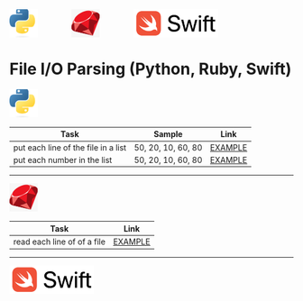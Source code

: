 

<div style="display: flex; gap: 60px; align-items: center;">
    <img src="images/python.png" alt="Python" style="width: 50px; height: 50px; object-fit: cover;">
    <img src="images/ruby.png" alt="Ruby" style="width: 50px; height: 50px; object-fit: cover;">
    <img src="images/swift.png" alt="Swift" style="width: 150px; height: 50px; object-fit: cover;">
</div>


# File I/O Parsing (Python, Ruby, Swift)
 <img src="images/python.png" alt="Python" style="width: 50px; height: 50px; object-fit: cover;">

| Task                          |              Sample |               Link|
| ----------------------------- | ------------------- |-------------------|
| put each line of the file in a list     |           50, 20, 10, 60, 80          |[<u>EXAMPLE</u>](python_files/parsing1.py)  |
| put each number in the list     |           50, 20, 10, 60, 80          |[<u>EXAMPLE</u>](python_files/parsing2.py)  |



--------------------
<img src="images/ruby.png" alt="Ruby" style="width: 50px; height: 50px; object-fit: cover;">

| Task                          |                 Link|
| ----------------------------- | -------------------|
| read each line of of a file | [<u>EXAMPLE</u>](python_files/parsing1.py)  |

-------
 <img src="images/swift.png" alt="Swift" style="width: 150px; height: 50px; object-fit: cover;">

